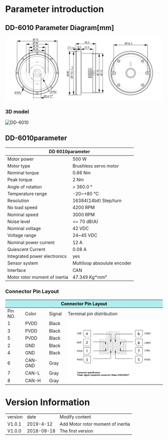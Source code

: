 # Parameter introduction 
## DD-6010 Parameter Diagram[mm]
![DD-6010]( ../img/DD_6010三视图.png ) 
### 3D model 
![DD-6010](   )


## DD-6010parameter
<table class="tableizer-table"><thead><tr class="tableizer-firstrow"><th colspan="2">DD 6010parameter</th></tr></thead><tbody>
 <tr><td>Motor power</td><td>500 W</td></tr><tr><td>Motor type</td><td>Brushless servo motor</td></tr>
 <tr><td>Nominal torque</td><td>0.66 Nm</td></tr><tr><td>Peak torque</td><td>2 Nm</td></tr>
 <tr><td>Angle of rotation</td><td>> 360.0 °</td></tr><tr><td>Temperature range</td><td>-20~+80 °C</td></tr>
 <tr><td>Resolution</td><td>16384(14bit) Step/turn</td></tr>
 <tr><td>No load speed</td><td>4200 RPM</td></tr>
 <tr><td>Nominal speed</td><td>3000 RPM</td></tr>
 <tr><td>Noise level</td><td><= 70 dB(A)</td></tr><tr><td>Nominal voltage</td><td>42 VDC</td></tr><tr><td>Voltage range</td><td>24~45 VDC</td></tr><tr><td>Nominal power current</td><td>12 A</td></tr><tr><td>Quiescent Current</td><td>0.08 A</td></tr><tr><td>Integrated power electronics</td><td>yes</td></tr><tr><td>Sensor system</td><td>Multiloop absoulute encoder</td></tr><tr><td>Interface</td><td>CAN</td></tr><tr><td>Motor rotor moment of inertia</td><td>47.349 Kg*mm²</td></tr></tbody></table>


### Connector Pin Layout
<table class="tableizer-table">
<thead><tr class="tableizer-firstrow"><th colspan="4" style="background: PaleTurquoise; color: black;width:800px">Connector Pin Layout</th></tr></thead><tbody><tr><td>Pin NO.</td><td>Color</td><td>Signal</td><td>Terminal pin distribution</td></tr><tr><td>1</td><td>PVDD</td><td>Black</td><td rowspan="9"><img src="../img/配线2-2.png" style="width:450px"></td></tr><tr><td>3</td><td>PVDD</td><td>Black</td></tr><tr><td>5</td><td>PVDD</td><td>Black</td></tr><tr><td>2</td><td>GND</td><td>Black</td></tr><tr><td>4</td><td>GND</td><td>Black</td></tr><tr><td>6</td><td>CAN-GND</td><td>Gray</td></tr><tr><td>7</td><td>CAN-L</td><td>Gray</td></tr><tr><td>8</td><td>CAN-H</td><td>Gray</td></tr></tbody></table>





# Version Information


<table class="tableizer-table">
<thead><tr class="tableizer-firstrow"></thead><tbody>
 <tr><td>version</td><td>date</td><td>Modify content</td></tr>
 <tr><td>V1.0.1</td><td>2019-4-12</td><td>Add Motor rotor moment of inertia</td></tr>
 <tr><td>V1.0.0</td><td>2018-09-18</td><td>The first version</td></tr>
</tbody></table>
